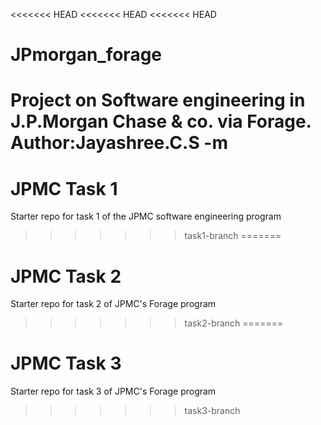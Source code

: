<<<<<<< HEAD
<<<<<<< HEAD
<<<<<<< HEAD
# JPmorgan_forage
Project on Software engineering in J.P.Morgan Chase &amp; co. via Forage.
<br>
Author:Jayashree.C.S -m
=======
# JPMC Task 1
Starter repo for task 1 of the JPMC software engineering program
>>>>>>> task1-branch
=======
# JPMC Task 2
Starter repo for task 2 of JPMC's Forage program
>>>>>>> task2-branch
=======
# JPMC Task 3
Starter repo for task 3 of JPMC's Forage program
>>>>>>> task3-branch
